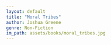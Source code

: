```yaml
---
layout: default
title: "Moral Tribes"
author: Joshua Greene
genre: Non-Fiction
im_path: assets/books/moral_tribes.jpg
---
```

